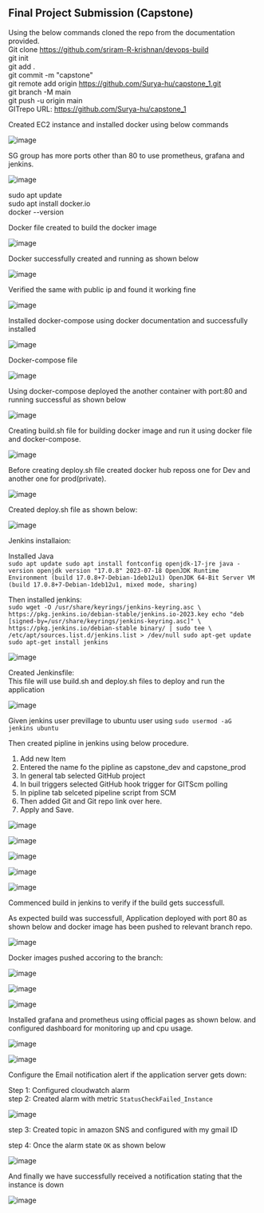 ## Final Project Submission (Capstone)

Using the below commands cloned the repo from the documentation provided.  
Git clone https://github.com/sriram-R-krishnan/devops-build  
git init  
git add .  
git commit -m "capstone"  
git remote add origin https://github.com/Surya-hu/capstone_1.git  
git branch -M main  
git push -u origin main  
GITrepo URL: https://github.com/Surya-hu/capstone_1  

Created EC2 instance and installed docker using below commands 

![image](https://github.com/Surya-hu/capstone_task/assets/119995742/3378b034-85ec-48d7-a683-2220ec37bb71)

SG group has more ports other than 80 to use prometheus, grafana and jenkins. 

![image](https://github.com/Surya-hu/capstone_task/assets/119995742/d3fdb962-b528-4877-8ee7-f592bca0f872)


sudo apt update  
sudo apt install docker.io  
docker --version  

Docker file created to build the docker image  

![image](https://github.com/Surya-hu/capstone_task/assets/119995742/76e3438b-d8c4-41b7-ac7f-829020c32f0b)


Docker successfully created and running as shown below  

![image](https://github.com/Surya-hu/capstone_task/assets/119995742/9da9fec4-1974-4bea-bb4d-6bf9ed310c77)

Verified the same with public ip and found it working fine  

![image](https://github.com/Surya-hu/capstone_task/assets/119995742/b29013fc-7c62-4635-981c-fa9bfcf6daa0)

Installed docker-compose using docker documentation and successfully installed  

![image](https://github.com/Surya-hu/capstone_task/assets/119995742/c61db8d4-3982-4294-b4c7-b4506bc66d29)

Docker-compose file  

![image](https://github.com/Surya-hu/capstone_task/assets/119995742/efbc8364-a9c1-46b0-bf72-1b6cb413c473)



Using docker-compose deployed the another container with port:80 and running successful as shown below  

![image](https://github.com/Surya-hu/capstone_task/assets/119995742/8b13a815-99c2-4793-8125-9a3ea73219a7)



Creating build.sh file for building docker image and run it using docker file and docker-compose.  

![image](https://github.com/Surya-hu/capstone_task/assets/119995742/7caa5bd4-3b51-4ac8-93c4-3aa48bc19553)


Before creating deploy.sh file created docker hub reposs one for Dev and another one for prod(private).  

![image](https://github.com/Surya-hu/capstone_task/assets/119995742/02f99a18-128a-4121-94e6-722b6e0a529e)

Created deploy.sh file as shown below:  

![image](https://github.com/Surya-hu/capstone_task/assets/119995742/91ddffd0-c4f1-444e-b0c4-5805850f0131)


Jenkins installaion:  

Installed Java  
`sudo apt update
sudo apt install fontconfig openjdk-17-jre
java -version
openjdk version "17.0.8" 2023-07-18
OpenJDK Runtime Environment (build 17.0.8+7-Debian-1deb12u1)
OpenJDK 64-Bit Server VM (build 17.0.8+7-Debian-1deb12u1, mixed mode, sharing)`

Then installed jenkins:  
`sudo wget -O /usr/share/keyrings/jenkins-keyring.asc \
  https://pkg.jenkins.io/debian-stable/jenkins.io-2023.key
echo "deb [signed-by=/usr/share/keyrings/jenkins-keyring.asc]" \
  https://pkg.jenkins.io/debian-stable binary/ | sudo tee \
  /etc/apt/sources.list.d/jenkins.list > /dev/null
sudo apt-get update
sudo apt-get install jenkins`

![image](https://github.com/Surya-hu/capstone_task/assets/119995742/2e33634b-64ea-4cb9-aee3-475aea1d6883)


Created Jenkinsfile:  
This file will use build.sh and deploy.sh files to deploy and run the application


![image](https://github.com/Surya-hu/capstone_task/assets/119995742/9113687d-caee-401b-9c83-68dd4373333c)

Given jenkins user previllage to ubuntu user using `sudo usermod -aG jenkins ubuntu`  

Then created pipline in jenkins using below procedure.

1. Add new Item
2. Entered the name fo the pipline as capstone_dev and capstone_prod
3. In general tab selected GitHub project
4. In buil triggers selected GitHub hook trigger for GITScm polling
5. In pipline tab selceted pipeline script from SCM
6. Then added Git and Git repo link over here.
7. Apply and Save.

![image](https://github.com/Surya-hu/capstone_task/assets/119995742/e99f00e7-2eee-41ab-8215-75f130808140)


![image](https://github.com/Surya-hu/capstone_task/assets/119995742/37b88eac-6092-4379-8338-33158f74f1f5)


![image](https://github.com/Surya-hu/capstone_task/assets/119995742/9430db83-c060-405b-b3e7-9546a9680229)


![image](https://github.com/Surya-hu/capstone_task/assets/119995742/02005862-f8b8-4b39-8290-585c03499ef6)


![image](https://github.com/Surya-hu/capstone_task/assets/119995742/7fdc9958-cade-4e0e-b101-c069d369ed28)


Commenced build in jenkins to verify if the build gets successfull.

As expected build was successfull, Application deployed with port 80 as shown below and docker image has been pushed to relevant branch repo.

![image](https://github.com/Surya-hu/capstone_task/assets/119995742/90e44790-5f83-4e3e-a715-862ab9ef5322)
 

Docker images pushed accoring to the branch:  

![image](https://github.com/Surya-hu/capstone_task/assets/119995742/8587ff03-bfe5-4788-9157-ec97fcea0c70)

![image](https://github.com/Surya-hu/capstone_task/assets/119995742/e6b2ef38-a61a-41d7-a63a-fd39d0a01e60)

![image](https://github.com/Surya-hu/capstone_task/assets/119995742/54b4db3a-c959-4159-9bd2-058af1f27a5f)


Installed grafana and prometheus using official pages as shown below. and configured dashboard for monitoring up and cpu usage.


![image](https://github.com/Surya-hu/capstone_task/assets/119995742/7c269045-269c-4ecc-81ed-48bf4cb5e192)


![image](https://github.com/Surya-hu/capstone_task/assets/119995742/8c1f6ae5-ffa9-4bfb-b784-427adfad3215)  


Configure the Email notification alert if the application server gets down:

Step 1:  Configured cloudwatch alarm  
step 2:  Created alarm with metric `StatusCheckFailed_Instance`  

![image](https://github.com/Surya-hu/capstone_task/assets/119995742/6c06ad61-b2e4-4434-bd9b-d0a4b14c036f)

step 3:  Created topic in amazon SNS and configured with my gmail ID  

step 4:  Once the alarm state `OK` as shown below  

![image](https://github.com/Surya-hu/capstone_task/assets/119995742/cb5de088-d719-4f62-91d5-165a9593f852)

And finally we have successfully received a notification stating that the instance is down  

![image](https://github.com/Surya-hu/capstone_task/assets/119995742/8926ee3e-2c06-4177-9eb4-042518eadbfb)







